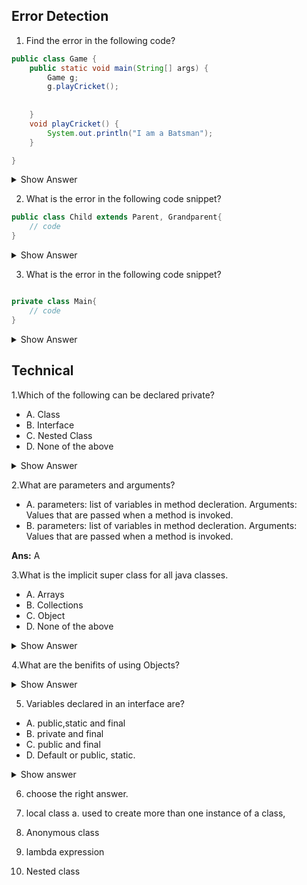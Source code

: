 ## Error Detection

1. Find the error in the following code?

``` java
public class Game {
	public static void main(String[] args) {
		Game g;
		g.playCricket();
		
		
	}
	void playCricket() {
		System.out.println("I am a Batsman");
	}

}

```

<details><summary>Show Answer</summary>

<b>Ans:</b> The above code creates a compile-time error, The object "g" is declared but not initialized, and It is not possible to use an object of a class without Initializing it.

</details>

2. What is the error in the following code snippet?

``` java
public class Child extends Parent, Grandparent{
	// code
}
```
<details><summary>Show Answer</summary>

<b>Ans:</b> compilation error is caused because a class can extend only one parent class.

</details>

3.  What is the error in the following code snippet?

``` java

private class Main{
	// code	
}

```

<details><summary>Show Answer</summary>

<b>Ans:</b> compilation error is caused because a class can be public, abstract and final but not private, unless its a nested class.

</details>

## Technical

1.Which of the following can be declared private?

- A. Class
- B. Interface
- C. Nested Class
- D. None of the above

<details><summary>Show Answer</summary>

<b>Ans:</b> C
	
<b>Explanation:</b> classes and interfces can not be declared private, nested classes can be declared private.

</details>

2.What are parameters and arguments?

- A. parameters: list of variables in method decleration.
     Arguments:  Values that are passed when a method is invoked.
- B. parameters: list of variables in method decleration.
     Arguments:  Values that are passed when a method is invoked.
     
<b>Ans:</b> A </details>

3.What is the implicit super class for all java classes.

- A. Arrays
- B. Collections
- C. Object
- D. None of the above

<details><summary>Show Answer</summary>

<b>Ans:</b> C
	
<b>Explanation:</b> The default constructor of any class with call the no arg constructor of the superclass, So, java provieds an implicit super class "Object" which has a default constructor.

</details>

4.What are the benifits of using Objects?

<details><summary>Show Answer</summary>
	<b>Ans:</b>
	
	- Modularity: the source code for every object can be maintained independently and once an object is created it can be easily propagated inside the system.
	- Information-hiding: since an object is used to implement methods, the internal working of the class can be hidden using an object.
	- Code - reusability:  once an object is created, it can be reused anywhere in the program.
	- Pluggability and debugging: if an existing object fails to staisfy the requiremts of the developer or causes any abnormality in the code, it can be 
	  deleted.
	
</details>

5. Variables declared in an interface are?

- A. public,static and final
- B. private and final
- C. public and final
- D. Default or public, static.


<details><summary>Show answer</summary>

	<b>Ans:</b> A
	<b>Explanation:</b>
	- final: variables in an interface are accessed by many classes and its not ideal, if any of the classes appends the value of the variable, to avoid this
	         variables are declared final.
	- public: interfaces are accessed by any class present in any package, so to support this all variables are declared public.
	- static: interface itself cant be initialized, so objects of a class are used to access variables, but if a class is imcomplete, an object cant be created.
	          All variables are static so that they can be accessed without an object.
	

</details>

6. choose the right answer.

1. local class                                  a. used to create more than one instance of a class, 
2. Anonymous class
3. lambda expression
4. Nested class
	
	











